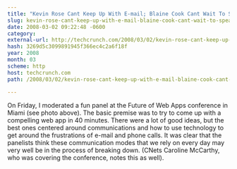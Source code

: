 ```yaml
---
title: "Kevin Rose Cant Keep Up With E-mail; Blaine Cook Cant Wait To Speak With a Human"
slug: kevin-rose-cant-keep-up-with-e-mail-blaine-cook-cant-wait-to-speak-a
date: 2008-03-02 09:22:48 -0600
category: 
external-url: http://techcrunch.com/2008/03/02/kevin-rose-cant-keep-up-with-e-mail-blaine-cook-cant-wait-to-speak-with-a-human/
hash: 3269d5c3099891945f366ec4c2a6f18f
year: 2008
month: 03
scheme: http
host: techcrunch.com
path: /2008/03/02/kevin-rose-cant-keep-up-with-e-mail-blaine-cook-cant-wait-to-speak-with-a-human/

---
```


On Friday, I moderated a fun panel at the Future of Web Apps conference in Miami (see photo above). The basic premise was to try to come up with a compelling web app in 40 minutes. There were a lot of good ideas, but the best ones centered around communications and how to use technology to get around the frustrations of e-mail and phone calls. It was clear that the panelists think these communication modes that we rely on every day may very well be in the process of breaking down. (CNets Caroline McCarthy, who was covering the conference, notes this as well).
